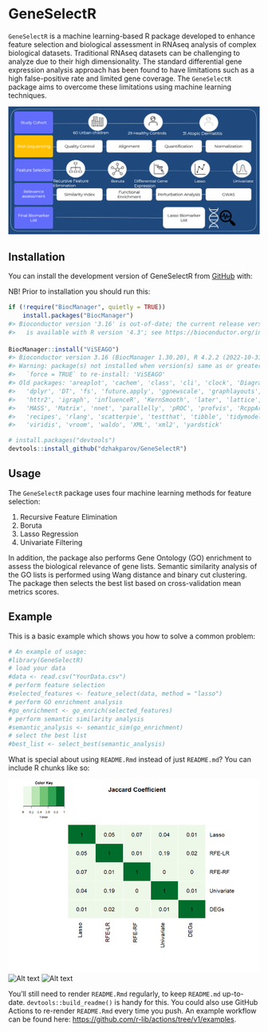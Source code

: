 
<!-- README.md is generated from README.Rmd. Please edit that file -->

# GeneSelectR

<!-- badges: start -->
<!-- badges: end -->

`GeneSelectR` is a machine learning-based R package developed to enhance
feature selection and biological assessment in RNAseq analysis of
complex biological datasets. Traditional RNAseq datasets can be
challenging to analyze due to their high dimensionality. The standard
differential gene expression analysis approach has been found to have
limitations such as a high false-positive rate and limited gene
coverage. The `GeneSelectR` package aims to overcome these limitations
using machine learning techniques.

![Alt text](./vignettes/images/package-scheme.png)

## Installation

You can install the development version of GeneSelectR from
[GitHub](https://github.com/) with:

NB! Prior to installation you should run this:

``` r
if (!require("BiocManager", quietly = TRUE))
    install.packages("BiocManager")
#> Bioconductor version '3.16' is out-of-date; the current release version '3.17'
#>   is available with R version '4.3'; see https://bioconductor.org/install

BiocManager::install("ViSEAGO")
#> Bioconductor version 3.16 (BiocManager 1.30.20), R 4.2.2 (2022-10-31 ucrt)
#> Warning: package(s) not installed when version(s) same as or greater than current; use
#>   `force = TRUE` to re-install: 'ViSEAGO'
#> Old packages: 'areaplot', 'cachem', 'class', 'cli', 'clock', 'DiagrammeR',
#>   'dplyr', 'DT', 'fs', 'future.apply', 'ggnewscale', 'graphlayouts', 'httpuv',
#>   'httr2', 'igraph', 'influenceR', 'KernSmooth', 'later', 'lattice', 'lme4',
#>   'MASS', 'Matrix', 'nnet', 'parallelly', 'pROC', 'profvis', 'RcppArmadillo',
#>   'recipes', 'rlang', 'scatterpie', 'testthat', 'tibble', 'tidymodels', 'tzdb',
#>   'viridis', 'vroom', 'waldo', 'XML', 'xml2', 'yardstick'
```

``` r
# install.packages("devtools")
devtools::install_github("dzhakparov/GeneSelectR")
```

## Usage

The `GeneSelectR` package uses four machine learning methods for feature
selection:

1.  Recursive Feature Elimination
2.  Boruta
3.  Lasso Regression
4.  Univariate Filtering

In addition, the package also performs Gene Ontology (GO) enrichment to
assess the biological relevance of gene lists. Semantic similarity
analysis of the GO lists is performed using Wang distance and binary cut
clustering. The package then selects the best list based on
cross-validation mean metrics scores.

## Example

This is a basic example which shows you how to solve a common problem:

``` r
# An example of usage:
#library(GeneSelectR)
# load your data
#data <- read.csv("YourData.csv")
# perform feature selection
#selected_features <- feature_select(data, method = "lasso")
# perform GO enrichment analysis
#go_enrichment <- go_enrich(selected_features)
# perform semantic similarity analysis
#semantic_analysis <- semantic_sim(go_enrichment)
# select the best list
#best_list <- select_best(semantic_analysis)
```

What is special about using `README.Rmd` instead of just `README.md`?
You can include R chunks like so:

![Alt text](./vignettes/images/hmap_jaccard_GO.png) ![Alt
text](./vignettes/images/union_0_feature_selection_mean_cv.png) ![Alt
text](./vignettes/images/hmap_GO_clusters.png)

You’ll still need to render `README.Rmd` regularly, to keep `README.md`
up-to-date. `devtools::build_readme()` is handy for this. You could also
use GitHub Actions to re-render `README.Rmd` every time you push. An
example workflow can be found here:
<https://github.com/r-lib/actions/tree/v1/examples>.
